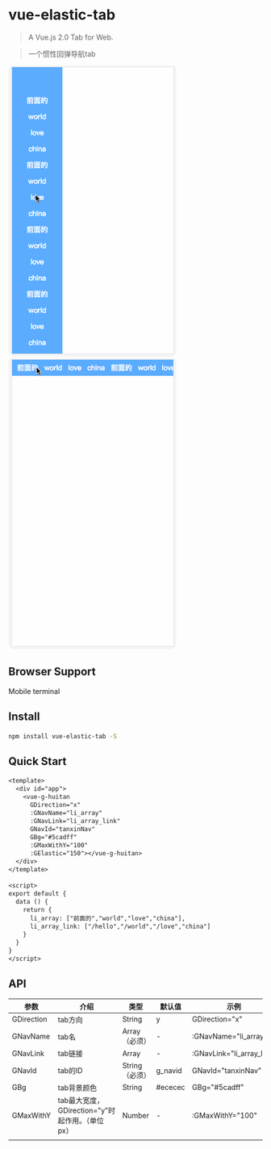 # vue-elastic-tab

> A Vue.js 2.0 Tab for Web.

> 一个惯性回弹导航tab

![image](./src/assets/tupianfaguang.gif)
![image](./src/assets/tupianfaguang1.gif)

## Browser Support

Mobile terminal

## Install

```bash
npm install vue-elastic-tab -S
```

## Quick Start
```vue
<template>
  <div id="app">		
    <vue-g-huitan
      GDirection="x" 
      :GNavName="li_array" 
      :GNavLink="li_array_link"
      GNavId="tanxinNav"
      GBg="#5cadff" 
      :GMaxWithY="100" 
      :GElastic="150"></vue-g-huitan>
  </div>
</template>

<script>
export default {
  data () {
    return {
      li_array: ["前面的","world","love","china"],
      li_array_link: ["/hello","/world","/love","china"]
    }
  }
}
</script>

```

## API

| 参数       | 介绍                                            | 类型           | 默认值  | 示例                      |
| ---------- | ----------------------------------------------- | -------------- | ------- | ------------------------- |
| GDirection | tab方向                                         | String         | y       | GDirection="x"            |
| GNavName   | tab名                                           | Array（必须）  | -       | :GNavName="li_array"      |
| GNavLink   | tab链接                                         | Array          | -       | :GNavLink="li_array_link" |
| GNavId     | tab的ID                                         | String（必须） | g_navid | GNavId="tanxinNav"        |
| GBg        | tab背景颜色                                     | String         | #ececec | GBg="#5cadff"             |
| GMaxWithY  | tab最大宽度，GDirection="y"时起作用。（单位px） | Number         | -       | :GMaxWithY="100"          |
|            |                                                 |                |         |                           |
